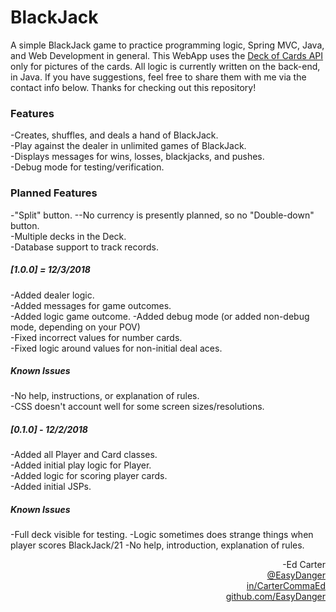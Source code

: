 # BlackJack
A simple BlackJack game to practice programming logic, Spring MVC, Java, and Web Development in general. This WebApp uses the <a href="https://deckofcardsapi.com">Deck of Cards API</a> only for pictures of the cards. All logic is currently written on the back-end, in Java. If you have suggestions, feel free to share them with me via the contact info below. Thanks for checking out this repository!

### Features
-Creates, shuffles, and deals a hand of BlackJack.<br>
-Play against the dealer in unlimited games of BlackJack.<br>
-Displays messages for wins, losses, blackjacks, and pushes.<br>
-Debug mode for testing/verification.

### Planned Features
-"Split" button. 
  --No currency is presently planned, so no "Double-down" button.<br>
-Multiple decks in the Deck.<br>
-Database support to track records.

##### [1.0.0] = 12/3/2018
-Added dealer logic. <br>
-Added messages for game outcomes.<br>
-Added logic game outcome.
-Added debug mode (or added non-debug mode, depending on your POV)<br>
-Fixed incorrect values for number cards.<br>
-Fixed logic around values for non-initial deal aces.<br>
##### Known Issues
-No help, instructions, or explanation of rules.<br>
-CSS doesn't account well for some screen sizes/resolutions.

##### [0.1.0] - 12/2/2018<br>
-Added all Player and Card classes.<br>
-Added initial play logic for Player.<br>
-Added logic for scoring player cards.<br>
-Added initial JSPs.
##### Known Issues
-Full deck visible for testing.
-Logic sometimes does strange things when player scores BlackJack/21
-No help, introduction, explanation of rules.


<div align="right">-Ed Carter</div> 
<a href="https://twitter.com/EasyDanger"><div align="right">@EasyDanger</div></a>
<a href="https://linkedin.com/in/CarterCommaEd"><div align="right">in/CarterCommaEd </div></a>
<a href="https://github.com/EasyDanger"><div align="right">github.com/EasyDanger</div></a>
